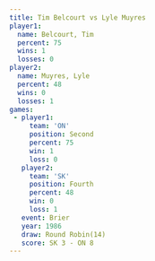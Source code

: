 ```yaml
---
title: Tim Belcourt vs Lyle Muyres
player1:             
  name: Belcourt, Tim
  percent: 75        
  wins: 1            
  losses: 0          
player2:             
  name: Muyres, Lyle 
  percent: 48        
  wins: 0            
  losses: 1          
games:
 - player1:          
     team: 'ON'      
     position: Second
     percent: 75     
     win: 1          
     loss: 0         
   player2:          
     team: 'SK'      
     position: Fourth
     percent: 48     
     win: 0          
     loss: 1         
   event: Brier         
   year: 1986           
   draw: Round Robin(14)
   score: SK 3 - ON 8   
---
```

